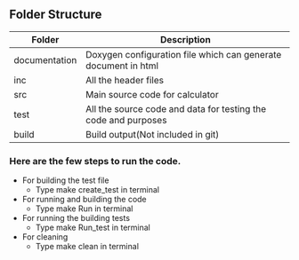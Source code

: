 ## Folder Structure
| Folder | Description |
|--------|-------------|
|documentation | Doxygen configuration file which can generate document in html |
| inc | All the header files |
| src | Main source code for calculator |
| test | All the source code and data for testing the code and purposes |
| build | Build output(Not included in git) |

### Here are the few steps to run the code.
* For building the test file
   -  Type make create_test in terminal
* For running and building the code 
   - Type make Run in terminal
* For running the building tests
   - Type make Run_test in terminal
* For cleaning
   - Type make clean in terminal
